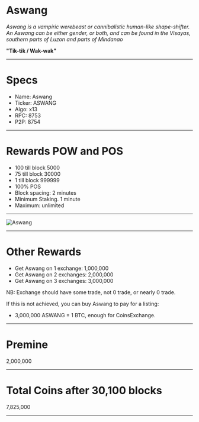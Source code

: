 Aswang
============

*Aswang is a vampiric werebeast or cannibalistic human-like shape-shifter. An Aswang can be either gender, or both, and can be found in the Visayas, southern parts of Luzon and parts of Mindanao*

**"Tik-tik / Wak-wak"**

------


Specs
============

- Name: Aswang 
- Ticker: ASWANG
- Algo: x13
- RPC: 8753
- P2P: 8754


------


Rewards POW and POS
============

- 100 till block 5000
- 75 till block 30000
- 1 till block 999999
- 100% POS
- Block spacing: 2 minutes
- Minimum Staking. 1 minute
- Maximum: unlimited


------


![Aswang](https://cdn.pbrd.co/images/H7b3SGv.png)


-----


Other Rewards
============

- Get Aswang on 1 exchange: 1,000,000 
- Get Aswang on 2 exchanges: 2,000,000
- Get Aswang on 3 exchanges: 3,000,000

NB: Exchange should have some trade, not 0 trade, or nearly 0 trade.


If this is not achieved, you can buy Aswang to pay for a listing:


- 3,000,000 ASWANG = 1 BTC, enough for CoinsExchange.



-------


Premine
============


2,000,000


-------


Total Coins after 30,100 blocks
============

7,825,000


-----
